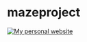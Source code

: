 # mazeproject

[![My personal website](http://54.186.41.85:8000/images/projects/maze-project/preview.png)](http://54.186.41.85:8000/projects/maze-project)

